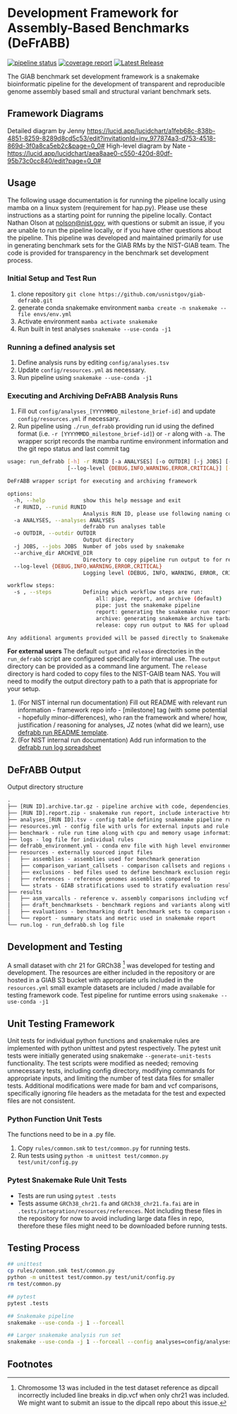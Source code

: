 # Development Framework for Assembly-Based Benchmarks (DeFrABB)
<!--gitlab badges-->
[![pipeline status](https://gitlab.nist.gov/gitlab/bbd-human-genomics/defrabb/badges/master/pipeline.svg)](https://gitlab.nist.gov/gitlab/bbd-human-genomics/defrabb/-/commits/master)
[![coverage report](https://gitlab.nist.gov/gitlab/bbd-human-genomics/defrabb/badges/master/coverage.svg)](https://gitlab.nist.gov/gitlab/bbd-human-genomics/defrabb/-/commits/master)
[![Latest Release](https://gitlab.nist.gov/gitlab/bbd-human-genomics/defrabb/-/badges/release.svg)](https://gitlab.nist.gov/gitlab/bbd-human-genomics/defrabb/-/releases)

<!-- Background -->
The GIAB benchmark set development framework is a snakemake bioinformatic pipeline for the development of transparent and reproducible genome assembly based small and structural variant benchmark sets.

## Framework Diagrams

Detailed diagram by Jenny <https://lucid.app/lucidchart/a1feb68c-838b-4851-8259-8289d8cd5c53/edit?invitationId=inv_977874a3-d753-4518-869d-3f0a8ca5eb2c&page=0_0#>
High-level diagram by Nate -<https://lucid.app/lucidchart/aea8aae0-c550-420d-80df-95b73c0cc840/edit?page=0_0#>

<!-- Usage -->
## Usage

The following usage documentation is for running the pipeline locally using mamba on a linux system (requirement for hap.py).
Please use these instructions as a starting point for running the pipeline locally.
Contact Nathan Olson at <nolson@nist.gov>, with questions or submit an issue, if you are unable to run the pipeline locally,
or if you have other questions about the pipeline.
This pipeline was developed and maintained primarily for use in generating benchmark sets for the GIAB RMs by the NIST-GIAB team.
The code is provided for transparency in the benchmark set development process.

### Initial Setup and Test Run

1. clone repository `git clone https://github.com/usnistgov/giab-defrabb.git`
2. generate conda snakemake environment `mamba create -n snakemake --file envs/env.yml`
3. Activate environment `mamba activate snakemake`
4. Run built in test analyses `snakemake --use-conda -j1`

### Running a defined analysis set

1. Define analysis runs by editing `config/analyses.tsv`
2. Update `config/resources.yml` as necessary.
3. Run pipeline using `snakemake --use-conda -j1`

### Executing and Archiving DeFrABB Analysis Runs

1. Fill out `config/analyses_[YYYYMMDD_milestone_brief-id]` and update `config/resources.yml` if necessary.
1. Run pipeline using `./run_defrabb` providing run id using the defined format (i.e. `-r [YYYYMMDD_milestone_brief-id]`) or `-r` along with `-a`. The wrapper script records the mamba runtime environment information and the git repo status and last commit tag

```sh
usage: run_defrabb [-h] -r RUNID [-a ANALYSES] [-o OUTDIR] [-j JOBS] [--archive_dir ARCHIVE_DIR]
                   [--log-level {DEBUG,INFO,WARNING,ERROR,CRITICAL}] [-s]

DeFrABB wrapper script for executing and archiving framework

options:
  -h, --help            show this help message and exit
  -r RUNID, --runid RUNID
                        Analysis RUN ID, please use following naming convention YYYYMMDD_milestone_brief-id
  -a ANALYSES, --analyses ANALYSES
                        defrabb run analyses table
  -o OUTDIR, --outdir OUTDIR
                        Output directory
  -j JOBS, --jobs JOBS  Number of jobs used by snakemake
  --archive_dir ARCHIVE_DIR
                        Directory to copy pipeline run output to for release. Primarily intended for internal NIST use.
  --log-level {DEBUG,INFO,WARNING,ERROR,CRITICAL}
                        Logging level (DEBUG, INFO, WARNING, ERROR, CRITICAL)

workflow steps:
  -s , --steps          Defining which workflow steps are run:
                            all: pipe, report, and archive (default)
                            pipe: just the snakemake pipeline
                            report: generating the snakemake run report
                            archive: generating snakemake archive tarball
                            release: copy run output to NAS for upload to Google Drive (internal NIST use-case)

Any additional arguments provided will be passed directly to Snakemake.
```

__For external users__ The default `output` and `release` directories in the `run_defrabb` 
script are configured specifically for internal use.
The `output` directory can be provided as a command line argument.
The  `release` directory is hard coded to copy files to the NIST-GAIB team NAS. 
You will need to modify the output directory path to a path that is appropriate for your setup.


1. (For NIST internal run documentation) Fill out README with relevant run information - framework repo info - [milestone] tag (with some potential - hopefully minor-differences), who ran the framework and where/ how, justification / reasoning for analyses, JZ notes (what did we learn), use [defrabb run README template](https://docs.google.com/document/d/1yTXP-3OQxXfGl7kIyXWMTac-USMgiMNPhz10GXwBro0/edit?usp=sharing).
1. (For NIST internal run documentation) Add run information to the [defrabb run log spreadsheet](https://docs.google.com/spreadsheets/d/183LuUat1VCJo2dL7fu0LFMOy8CBA5FTo4WyOVsx4U6o/edit?usp=sharing)

## DeFrABB Output

Output directory structure

```txt
.
├── [RUN ID].archive.tar.gz - pipeline archive with code, dependencies, and input generated by snakemake
├── [RUN ID].report.zip - snakemake run report, include interactive html with run information and some results
├── analyses_[RUN ID].tsv - config table defining snakemake pipeline run
├── resources.yml - config file with urls for external inputs and rule parameters
├── benchmark - rule run time along with cpu and memory usage information
├── logs - log file for individual rules
├── defrabb_environment.yml - conda env file with high level environment used to run pipeline
├── resources - externally sourced input files
│   ├── assemblies - assemblies used for benchmark generation
│   ├── comparison_variant_callsets - comparison callsets and regions use in benchmark evaluations
│   ├── exclusions - bed files used to define benchmark exclusion regions
│   ├── references - reference genomes assemblies compared to
│   └── strats - GIAB stratifications used to stratify evaluation results
├── results
│   ├── asm_varcalls - reference v. assembly comparisons including vcf annotations
│   ├── draft_benchmarksets - benchmark regions and variants along with intermediate files
│   ├── evaluations - benchmarking draft benchmark sets to comparison callsets
│   └── report - summary stats and metric used in snakemake report
└── run.log - run_defrabb.sh log file
```

## Development and Testing

A small dataset with chr 21 for GRCh38 [^1] was developed for testing and development.
The resources are either included in the repository or are hosted in a GIAB S3 bucket with appropriate urls included in the `resources.yml`
small example datasets are included / made available for testing framework code.
Test pipeline for runtime errors using `snakemake --use-conda -j1`

## Unit Testing Framework

Unit tests for individual python functions and snakemake rules are implemented with python unittest and pytest respectively.
The  pytest unit tests were initially generated using snakemake `--generate-unit-tests` functionality.
The test scripts were modified as needed;
removing unnecessary tests, including config directory, modifying commands for appropriate inputs, and limiting the number of test data files for smaller tests.
Additional modifications were made for bam and vcf comparisons, specifically ignoring file headers as the metadata for the test and expected files are not consistent.

### Python Function Unit Tests

The functions need to be in a .py file.

1. Copy `rules/common.smk` to `test/common.py` for running tests.
2. Run tests using `python -m unittest test/common.py test/unit/config.py`

### Pytest Snakemake Rule Unit Tests

- Tests are run using `pytest .tests`
- Tests assume `GRCh38_chr21.fa` and `GRCh38_chr21.fa.fai` are in `.tests/integration/resources/references`.
Not including these files in the repository for now to avoid including large data files in repo, therefore these files might need to be downloaded before running tests.

## Testing Process

```sh
## unittest
cp rules/common.smk test/common.py
python -m unittest test/common.py test/unit/config.py 
rm test/common.py

## pytest
pytest .tests

## Snakemake pipeline
snakemake --use-conda -j 1 --forceall

## Larger snakemake analysis run set
snakemake --use-conda -j 1 --forceall --config analyses=config/analyses_fulltest.tsv
```

<!-- Resources/ Citations -->

## Footnotes

[^1]: Chromosome 13 was included in the test dataset reference as dipcall incorrectly included line breaks in dip.vcf when only chr21 was included. We might want to submit an issue to the dipcall repo about this issue.
